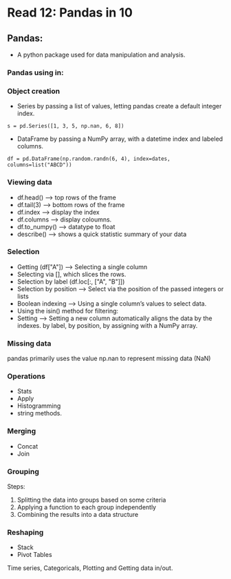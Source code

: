 # Read 12: Pandas in 10

## Pandas:

- A python package used for data manipulation and analysis.

### Pandas using in:
### Object creation
- Series by passing a list of values, letting pandas create a default integer index.
```
s = pd.Series([1, 3, 5, np.nan, 6, 8])
```

- DataFrame by passing a NumPy array, with a datetime index and labeled columns.
```
df = pd.DataFrame(np.random.randn(6, 4), index=dates, columns=list("ABCD"))
```

### Viewing data

- df.head() -->  top rows of the frame
- df.tail(3) --> bottom rows of the frame
- df.index --> display the index
- df.columns --> display coloumns.
- df.to_numpy() --> datatype to float 
- describe() --> shows a quick statistic summary of your data
### Selection
- Getting (df["A"]) --> Selecting a single column
- Selecting via [], which slices the rows.
- Selection by label (df.loc[:, ["A", "B"]])
- Selection by position --> Select via the position of the passed integers or lists
- Boolean indexing --> Using a single column’s values to select data.
- Using the isin() method for filtering:
- Setting --> Setting a new column automatically aligns the data by the indexes. by label, by position, by assigning with a NumPy array.

### Missing data
pandas primarily uses the value np.nan to represent missing data (NaN)

### Operations
- Stats
- Apply
- Histogramming
- string methods.

### Merging
- Concat
- Join

### Grouping
Steps: 
1. Splitting the data into groups based on some criteria
2. Applying a function to each group independently
3. Combining the results into a data structure

### Reshaping
- Stack
- Pivot Tables

Time series, Categoricals, Plotting and Getting data in/out.